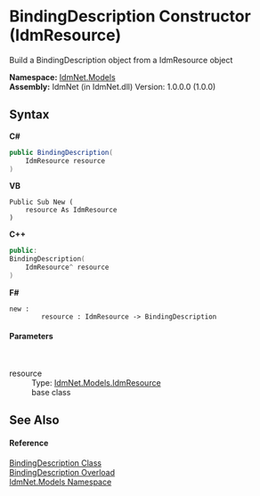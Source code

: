 # BindingDescription Constructor (IdmResource)
 

Build a BindingDescription object from a IdmResource object

**Namespace:**&nbsp;<a href="N_IdmNet_Models">IdmNet.Models</a><br />**Assembly:**&nbsp;IdmNet (in IdmNet.dll) Version: 1.0.0.0 (1.0.0)

## Syntax

**C#**<br />
``` C#
public BindingDescription(
	IdmResource resource
)
```

**VB**<br />
``` VB
Public Sub New ( 
	resource As IdmResource
)
```

**C++**<br />
``` C++
public:
BindingDescription(
	IdmResource^ resource
)
```

**F#**<br />
``` F#
new : 
        resource : IdmResource -> BindingDescription
```


#### Parameters
&nbsp;<dl><dt>resource</dt><dd>Type: <a href="T_IdmNet_Models_IdmResource">IdmNet.Models.IdmResource</a><br />base class</dd></dl>

## See Also


#### Reference
<a href="T_IdmNet_Models_BindingDescription">BindingDescription Class</a><br /><a href="Overload_IdmNet_Models_BindingDescription__ctor">BindingDescription Overload</a><br /><a href="N_IdmNet_Models">IdmNet.Models Namespace</a><br />